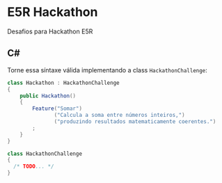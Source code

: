 # E5R Hackathon

Desafios para Hackathon E5R

## C#

Torne essa síntaxe válida implementando a class `HackathonChallenge`:

```csharp
class Hackathon : HackathonChallenge
{
    public Hackathon()
    {
        Feature("Somar")
               ("Calcula a soma entre números inteiros,")
               ("produzindo resultados matematicamente coerentes.")
        ;
    }
}

class HackathonChallenge
{
  /* TODO... */
}
```
